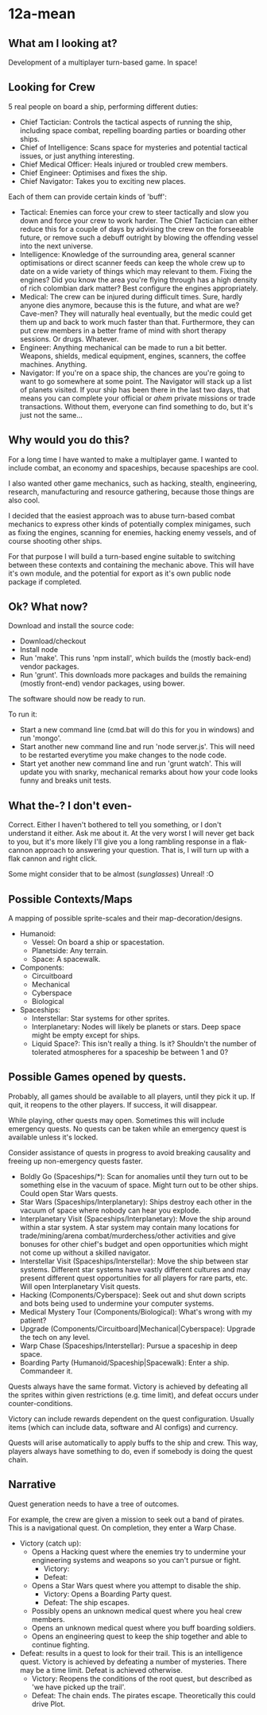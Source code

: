 # 12a-mean

## What am I looking at?

Development of a multiplayer turn-based game. In space!

## Looking for Crew ##
5 real people on board a ship, performing different duties:
- Chief Tactician: Controls the tactical aspects of running the ship, including space combat, repelling boarding parties or boarding other ships.
- Chief of Intelligence: Scans space for mysteries and potential tactical issues, or just anything interesting.
- Chief Medical Officer: Heals injured or troubled crew members.
- Chief Engineer: Optimises and fixes the ship.
- Chief Navigator: Takes you to exciting new places.

Each of them can provide certain kinds of 'buff':
- Tactical: Enemies can force your crew to steer tactically and slow you down and force your crew to work harder. The Chief Tactician can either reduce this for a couple of days by advising the crew on the forseeable future, or remove such a debuff outright by blowing the offending vessel into the next universe.
- Intelligence: Knowledge of the surrounding area, general scanner optimisations or direct scanner feeds can keep the whole crew up to date on a wide variety of things which may relevant to them. Fixing the engines? Did you know the area you're flying through has a high density of rich colombian dark matter? Best configure the engines appropriately.
- Medical: The crew can be injured during difficult times. Sure, hardly anyone dies anymore, because this is the future, and what are we? Cave-men? They will naturally heal eventually, but the medic could get them up and back to work much faster than that. Furthermore, they can put crew members in a better frame of mind with short therapy sessions. Or drugs. Whatever.
- Engineer: Anything mechanical can be made to run a bit better. Weapons, shields, medical equipment, engines, scanners, the coffee machines. Anything.
- Navigator: If you're on a space ship, the chances are you're going to want to go somewhere at some point. The Navigator will stack up a list of planets visited. If your ship has been there in the last two days, that means you can complete your official or *ahem* private missions or trade transactions. Without them, everyone can find something to do, but it's just not the same...

## Why would you do this?

For a long time I have wanted to make a multiplayer game. I wanted to include combat, an economy and spaceships, because spaceships are cool.

I also wanted other game mechanics, such as hacking, stealth, engineering, research, manufacturing and resource gathering, because those things are also cool.

I decided that the easiest approach was to abuse turn-based combat mechanics to express other kinds of potentially complex minigames, such as fixing the engines, scanning for enemies, hacking enemy vessels, and of course shooting other ships.

For that purpose I will build a turn-based engine suitable to switching between these contexts and containing the mechanic above. This will have it's own module, and the potential for export as it's own public node package if completed.

## Ok? What now?

Download and install the source code:

- Download/checkout
- Install node
- Run 'make'. This runs 'npm install', which builds the (mostly back-end) vendor packages.
- Run 'grunt'. This downloads more packages and builds the remaining (mostly front-end) vendor packages, using bower.

The software should now be ready to run.

To run it:

- Start a new command line (cmd.bat will do this for you in windows) and run 'mongo'.
- Start another new command line and run 'node server.js'. This will need to be restarted everytime you make changes to the node code.
- Start yet another new command line and run 'grunt watch'. This will update you with snarky, mechanical remarks about how your code looks funny and breaks unit tests.

## What the-? I don't even-

Correct. Either I haven't bothered to tell you something, or I don't understand it either. Ask me about it. At the very worst I will never get back to you, but it's more likely I'll give you a long rambling response in a flak-cannon approach to answering your question. That is, I will turn up with a flak cannon and right click.

Some might consider that to be almost (*sunglasses*) Unreal! :O

## Possible Contexts/Maps

A mapping of possible sprite-scales and their map-decoration/designs.

- Humanoid:
  - Vessel: On board a ship or spacestation.
  - Planetside: Any terrain.
  - Space: A spacewalk.
- Components:
  - Circuitboard
  - Mechanical
  - Cyberspace
  - Biological
- Spaceships: 
  - Interstellar: Star systems for other sprites.
  - Interplanetary: Nodes will likely be planets or stars. Deep space might be empty except for ships.
  - Liquid Space?: This isn't really a thing. Is it? Shouldn't the number of tolerated atmospheres for a spaceship be between 1 and 0?

## Possible Games opened by quests.

Probably, all games should be available to all players, until they pick it up. If quit, it reopens to the other players. If success, it will disappear.

While playing, other quests may open. Sometimes this will include emergency quests. No quests can be taken while an emergency quest is available unless it's locked.

Consider assistance of quests in progress to avoid breaking causality and freeing up non-emergency quests faster.

- Boldly Go (Spaceships/*): Scan for anomalies until they turn out to be something else in the vacuum of space. Might turn out to be other ships. Could open Star Wars quests.
- Star Wars (Spaceships/Interplanetary): Ships destroy each other in the vacuum of space where nobody can hear you explode.
- Interplanetary Visit (Spaceships/Interplanetary): Move the ship around within a star system. A star system may contain many locations for trade/mining/arena combat/murderchess/other activities and give bonuses for other chief's budget and open opportunities which might not come up without a skilled navigator.
- Interstellar Visit (Spaceships/Interstellar): Move the ship between star systems. Different star systems have vastly different cultures and may present different quest opportunities for all players for rare parts, etc. Will open Interplanetary Visit quests.
- Hacking (Components/Cyberspace): Seek out and shut down scripts and bots being used to undermine your computer systems.
- Medical Mystery Tour (Components/Biological): What's wrong with my patient?
- Upgrade (Components/Circuitboard|Mechanical|Cyberspace): Upgrade the tech on any level.
- Warp Chase (Spaceships/Interstellar): Pursue a spaceship in deep space.
- Boarding Party (Humanoid/Spaceship|Spacewalk): Enter a ship. Commandeer it.

Quests always have the same format. Victory is achieved by defeating all the sprites within given restrictions (e.g. time limit), and defeat occurs under counter-conditions.

Victory can include rewards dependent on the quest configuration. Usually items (which can include data, software and AI configs) and currency.

Quests will arise automatically to apply buffs to the ship and crew. This way, players always have something to do, even if somebody is doing the quest chain.

## Narrative

Quest generation needs to have a tree of outcomes.

For example, the crew are given a mission to seek out a band of pirates. This is a navigational quest. On completion, they enter a Warp Chase.
- Victory (catch up):
  - Opens a Hacking quest where the enemies try to undermine your engineering systems and weapons so you can't pursue or fight.
    - Victory:
    - Defeat:
  - Opens a Star Wars quest where you attempt to disable the ship.
    - Victory: Opens a Boarding Party quest.
    - Defeat: The ship escapes.
  - Possibly opens an unknown medical quest where you heal crew members.
  - Opens an unknown medical quest where you buff boarding soldiers.
  - Opens an engineering quest to keep the ship together and able to continue fighting.
- Defeat: results in a quest to look for their trail. This is an intelligence quest. Victory is achieved by defeating a number of mysteries. There may be a time limit. Defeat is achieved otherwise.
  - Victory: Reopens the conditions of the root quest, but described as 'we have picked up the trail'.
  - Defeat: The chain ends. The pirates escape. Theoretically this could drive Plot.
